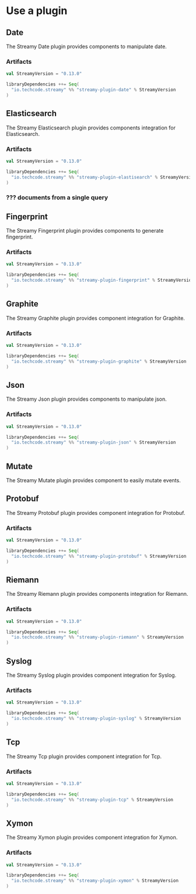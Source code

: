 # Use a plugin

## Date

The Streamy Date plugin provides components to manipulate date.

### Artifacts

```scala
val StreamyVersion = "0.13.0"

libraryDependencies ++= Seq(
  "io.techcode.streamy" %% "streamy-plugin-date" % StreamyVersion
)
```

## Elasticsearch

The Streamy Elasticsearch plugin provides components integration for Elasticsearch.

### Artifacts

```scala
val StreamyVersion = "0.13.0"

libraryDependencies ++= Seq(
  "io.techcode.streamy" %% "streamy-plugin-elastisearch" % StreamyVersion
)
```

### ??? documents from a single query

## Fingerprint

The Streamy Fingerprint plugin provides components to generate fingerprint.

### Artifacts

```scala
val StreamyVersion = "0.13.0"

libraryDependencies ++= Seq(
  "io.techcode.streamy" %% "streamy-plugin-fingerprint" % StreamyVersion
)
```

## Graphite

The Streamy Graphite plugin provides component integration for Graphite.

### Artifacts

```scala
val StreamyVersion = "0.13.0"

libraryDependencies ++= Seq(
  "io.techcode.streamy" %% "streamy-plugin-graphite" % StreamyVersion
)
```

## Json

The Streamy Json plugin provides components to manipulate json.

### Artifacts

```scala
val StreamyVersion = "0.13.0"

libraryDependencies ++= Seq(
  "io.techcode.streamy" %% "streamy-plugin-json" % StreamyVersion
)
```

## Mutate

The Streamy Mutate plugin provides component to easily mutate events.

## Protobuf

The Streamy Protobuf plugin provides component integration for Protobuf.

### Artifacts

```scala
val StreamyVersion = "0.13.0"

libraryDependencies ++= Seq(
  "io.techcode.streamy" %% "streamy-plugin-protobuf" % StreamyVersion
)
```

## Riemann

The Streamy Riemann plugin provides components integration for Riemann.

### Artifacts

```scala
val StreamyVersion = "0.13.0"

libraryDependencies ++= Seq(
  "io.techcode.streamy" %% "streamy-plugin-riemann" % StreamyVersion
)
```

## Syslog

The Streamy Syslog plugin provides component integration for Syslog.

### Artifacts

```scala
val StreamyVersion = "0.13.0"

libraryDependencies ++= Seq(
  "io.techcode.streamy" %% "streamy-plugin-syslog" % StreamyVersion
)
```

## Tcp

The Streamy Tcp plugin provides component integration for Tcp.

### Artifacts

```scala
val StreamyVersion = "0.13.0"

libraryDependencies ++= Seq(
  "io.techcode.streamy" %% "streamy-plugin-tcp" % StreamyVersion
)
```

## Xymon

The Streamy Xymon plugin provides component integration for Xymon.

### Artifacts

```scala
val StreamyVersion = "0.13.0"

libraryDependencies ++= Seq(
  "io.techcode.streamy" %% "streamy-plugin-xymon" % StreamyVersion
)
```